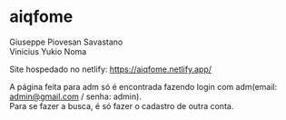 ﻿# aiqfome
Giuseppe Piovesan Savastano
<br/>
Vinicius Yukio Noma

Site hospedado no netlify:
https://aiqfome.netlify.app/

A página feita para adm só é encontrada fazendo login com adm(email: admin@gmail.com / senha: admin).<br/>
Para se fazer a busca, é só fazer o cadastro de outra conta.
